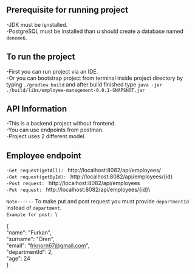## Prerequisite for running project
-JDK must be işnstalled.\
-PostgreSQL must be installed than u should create a database named `deneme6`.

## To run the project 
-First you can run project via an IDE.\
-Or you can bootstrap project from terminal inside project directory by typing `./gradlew build` and after build finished type `java -jar ./build/libs/employee-management-0.0.1-SNAPSHOT.jar`

## API Information
-This is a backend project without frontend.\
-You can use endpoints from postman.\
-Project uses 2 different model.

## Employee endpoint
`-Get request(getAll): ` http://localhost:8082/api/employees/ \
`-Get request(getById): ` http://localhost:8082/api/employees/{id}\
`-Post request: ` http://localhost:8082/api/employees\
`-Put request: ` http://localhost:8082/api/employees/{id}\

`Note------` To make put and post request you must provide `departmentId` instead of `department`.\
`Example for post: `\     

{\
        "name": "Furkan",\
        "surname": "Ören",\
        "email": "frknorn67@gmail.com",\
        "departmentId": 2,\
        "age": 24\
}


